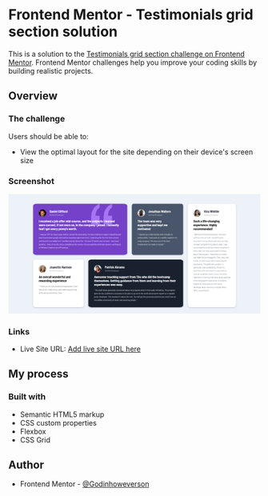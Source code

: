 # Frontend Mentor - Testimonials grid section solution

This is a solution to the [Testimonials grid section challenge on Frontend Mentor](https://www.frontendmentor.io/challenges/testimonials-grid-section-Nnw6J7Un7). Frontend Mentor challenges help you improve your coding skills by building realistic projects. 

## Overview

### The challenge

Users should be able to:

- View the optimal layout for the site depending on their device's screen size

### Screenshot

![screenshot](/images/screenshot.png)

### Links
- Live Site URL: [Add live site URL here](https://godinhoweverson.github.io/testimonials-grid-section/)

## My process

### Built with

- Semantic HTML5 markup
- CSS custom properties
- Flexbox
- CSS Grid

## Author

- Frontend Mentor - [@Godinhoweverson](https://www.frontendmentor.io/profile/Godinhoweverson)

